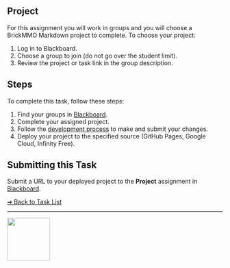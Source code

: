 <style>@import url("//readme.codeadam.ca/readme.css");</style>

## Project

For this assignment you will work in groups and you will choose a BrickMMO Markdown project to complete. To choose your project:

1. Log in to Blackboard.
2. Choose a group to join (do not go over the student limit).
3. Review the project or task link in the group description.

## Steps

To complete this task, follow these steps:

1. Find your groups in [Blackboard](https://learn.humber.ca/).
2. Complete your assigned project.
3. Follow the [development process](development-process) to make and submit your changes.
4. Deploy your project to the specified source (GitHub Pages, Google Cloud, Infinity Free).

## Submitting this Task

Submit a URL to your deployed project to the **Project** assignment in [Blackboard](https://learn.humber.ca/).

[&#10132; Back to Task List](/)

---

<a href="https://brickmmo.com">
<img src="https://brickmmo.com/images/brickmmo-logo-horizontal.jpg" width="100">
</a>
